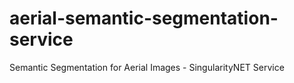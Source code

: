 # aerial-semantic-segmentation-service
Semantic Segmentation for Aerial Images - SingularityNET Service
